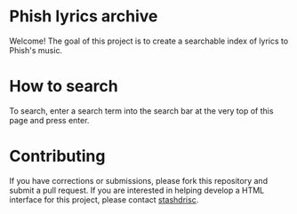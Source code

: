 Phish lyrics archive
===========

Welcome! The goal of this project is to create a searchable index of lyrics to Phish's music.  

How to search
============

To search, enter a search term into the search bar at the very top of this page and press enter.

Contributing
============

If you have corrections or submissions, please fork this repository and submit a pull request.  If you are interested in helping develop a HTML interface for this project, please contact [stashdrisc](https://github.com/stashdrisc).
